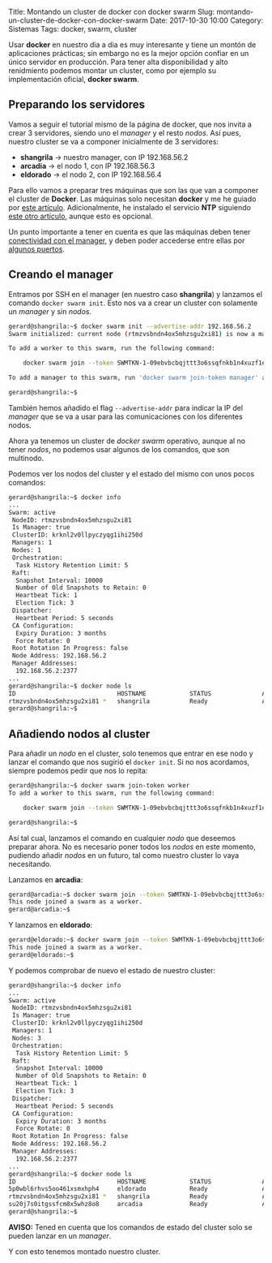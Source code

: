 Title: Montando un cluster de docker con docker swarm
Slug: montando-un-cluster-de-docker-con-docker-swarm
Date: 2017-10-30 10:00
Category: Sistemas
Tags: docker, swarm, cluster



Usar **docker** en nuestro dia a dia es muy interesante y tiene un montón de aplicaciones prácticas; sin embargo no es la mejor opción confiar en un único servidor en producción. Para tener alta disponibilidad y alto renidmiento podemos montar un cluster, como por ejemplo su implementación oficial, **docker swarm**.

## Preparando los servidores

Vamos a seguir el tutorial mismo de la página de docker, que nos invita a crear 3 servidores, siendo uno el *manager* y el resto *nodos*. Así pues, nuestro cluster se va a componer inicialmente de 3 servidores:

* **shangrila** &rarr; nuestro manager, con IP 192.168.56.2
* **arcadia** &rarr; el nodo 1, con IP 192.168.56.3
* **eldorado** &rarr; el nodo 2, con IP 192.168.56.4

Para ello vamos a preparar tres máquinas que son las que van a componer el cluster de **Docker**. Las máquinas solo necesitan **docker** y me he guiado por [este artículo]({filename}/articles/montando-un-servidor-docker-con-debian-stretch.md). Adicionalmente, he instalado el servicio **NTP** siguiendo [este otro artículo]({filename}/articles/un-servicio-casi-imprescindible-ntp.md), aunque esto es opcional.

Un punto importante a tener en cuenta es que las máquinas deben tener [conectividad con el manager](https://docs.docker.com/engine/swarm/swarm-tutorial/#the-ip-address-of-the-manager-machine), y deben poder accederse entre ellas por [algunos puertos](https://docs.docker.com/engine/swarm/swarm-tutorial/#open-protocols-and-ports-between-the-hosts).

## Creando el manager

Entramos por SSH en el manager (en nuestro caso **shangrila**) y lanzamos el comando `docker swarm init`. Esto nos va a crear un cluster con solamente un *manager* y sin *nodos*.

```bash
gerard@shangrila:~$ docker swarm init --advertise-addr 192.168.56.2
Swarm initialized: current node (rtmzvsbndn4ox5mhzsgu2xi81) is now a manager.

To add a worker to this swarm, run the following command:

    docker swarm join --token SWMTKN-1-09ebvbcbqjttt3o6ssqfnkb1n4xuzf1e1jildujhkh7dpb6iaq-0i6smvy5g75h2mn82t8kv4ptd 192.168.56.2:2377

To add a manager to this swarm, run 'docker swarm join-token manager' and follow the instructions.

gerard@shangrila:~$
```

También hemos añadido el flag `--advertise-addr` para indicar la IP del *manager* que se va a usar para las comunicaciones con los diferentes nodos.

Ahora ya tenemos un cluster de *docker swarm* operativo, aunque al no tener *nodos*, no podemos usar algunos de los comandos, que son multinodo.

Podemos ver los nodos del cluster y el estado del mismo con unos pocos comandos:

```bash
gerard@shangrila:~$ docker info
...
Swarm: active
 NodeID: rtmzvsbndn4ox5mhzsgu2xi81
 Is Manager: true
 ClusterID: krknl2v0llpyczyqg1ihi250d
 Managers: 1
 Nodes: 1
 Orchestration:
  Task History Retention Limit: 5
 Raft:
  Snapshot Interval: 10000
  Number of Old Snapshots to Retain: 0
  Heartbeat Tick: 1
  Election Tick: 3
 Dispatcher:
  Heartbeat Period: 5 seconds
 CA Configuration:
  Expiry Duration: 3 months
  Force Rotate: 0
 Root Rotation In Progress: false
 Node Address: 192.168.56.2
 Manager Addresses:
  192.168.56.2:2377
...
gerard@shangrila:~$ docker node ls
ID                            HOSTNAME            STATUS              AVAILABILITY        MANAGER STATUS
rtmzvsbndn4ox5mhzsgu2xi81 *   shangrila           Ready               Active              Leader
gerard@shangrila:~$
```

## Añadiendo nodos al cluster

Para añadir un *nodo* en el cluster, solo tenemos que entrar en ese nodo y lanzar el comando que nos sugirió el `docker init`. Si no nos acordamos, siempre podemos pedir que nos lo repita:

```bash
gerard@shangrila:~$ docker swarm join-token worker
To add a worker to this swarm, run the following command:

    docker swarm join --token SWMTKN-1-09ebvbcbqjttt3o6ssqfnkb1n4xuzf1e1jildujhkh7dpb6iaq-0i6smvy5g75h2mn82t8kv4ptd 192.168.56.2:2377

gerard@shangrila:~$
```

Así tal cual, lanzamos el comando en cualquier *nodo* que deseemos preparar ahora. No es necesario poner todos los *nodos* en este momento, pudiendo añadir *nodos* en un futuro, tal como nuestro cluster lo vaya necesitando.

Lanzamos en **arcadia**:

```bash
gerard@arcadia:~$ docker swarm join --token SWMTKN-1-09ebvbcbqjttt3o6ssqfnkb1n4xuzf1e1jildujhkh7dpb6iaq-0i6smvy5g75h2mn82t8kv4ptd 192.168.56.2:2377
This node joined a swarm as a worker.
gerard@arcadia:~$
```

Y lanzamos en **eldorado**:

```bash
gerard@eldorado:~$ docker swarm join --token SWMTKN-1-09ebvbcbqjttt3o6ssqfnkb1n4xuzf1e1jildujhkh7dpb6iaq-0i6smvy5g75h2mn82t8kv4ptd 192.168.56.2:2377
This node joined a swarm as a worker.
gerard@eldorado:~$
```

Y podemos comprobar de nuevo el estado de nuestro cluster:

```bash
gerard@shangrila:~$ docker info
...
Swarm: active
 NodeID: rtmzvsbndn4ox5mhzsgu2xi81
 Is Manager: true
 ClusterID: krknl2v0llpyczyqg1ihi250d
 Managers: 1
 Nodes: 3
 Orchestration:
  Task History Retention Limit: 5
 Raft:
  Snapshot Interval: 10000
  Number of Old Snapshots to Retain: 0
  Heartbeat Tick: 1
  Election Tick: 3
 Dispatcher:
  Heartbeat Period: 5 seconds
 CA Configuration:
  Expiry Duration: 3 months
  Force Rotate: 0
 Root Rotation In Progress: false
 Node Address: 192.168.56.2
 Manager Addresses:
  192.168.56.2:2377
...
gerard@shangrila:~$ docker node ls
ID                            HOSTNAME            STATUS              AVAILABILITY        MANAGER STATUS
5p0wbl6rhvs5oo461xsmxhph4     eldorado            Ready               Active
rtmzvsbndn4ox5mhzsgu2xi81 *   shangrila           Ready               Active              Leader
su20j7s0itgssfcm8x5whz8o8     arcadia             Ready               Active
gerard@shangrila:~$
```

**AVISO:** Tened en cuenta que los comandos de estado del cluster solo se pueden lanzar en un *manager*.

Y con esto tenemos montado nuestro cluster.
